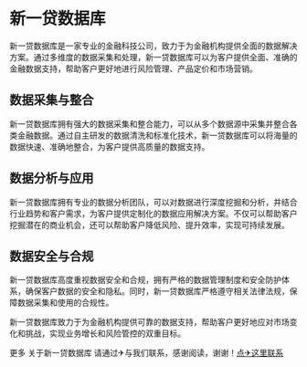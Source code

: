 # 新一贷数据库

新一贷数据库是一家专业的金融科技公司，致力于为金融机构提供全面的数据解决方案。通过多维度的数据采集和处理，新一贷数据库可以为客户提供全面、准确的金融数据支持，帮助客户更好地进行风险管理、产品定价和市场营销。

## 数据采集与整合

新一贷数据库拥有强大的数据采集和整合能力，可以从多个数据源中采集并整合各类金融数据。通过自主研发的数据清洗和标准化技术，新一贷数据库可以将海量的数据快速、准确地整合，为客户提供高质量的数据支持。

## 数据分析与应用

新一贷数据库拥有专业的数据分析团队，可以对数据进行深度挖掘和分析，并结合行业趋势和客户需求，为客户提供定制化的数据应用解决方案。不仅可以帮助客户挖掘潜在的商业机会，还可以帮助客户降低风险、提升效率，实现可持续发展。

## 数据安全与合规

新一贷数据库高度重视数据安全和合规，拥有严格的数据管理制度和安全防护体系，确保客户数据的安全和隐私。同时，新一贷数据库严格遵守相关法律法规，保障数据采集和使用的合规性。

新一贷数据库致力于为金融机构提供可靠的数据支持，帮助客户更好地应对市场变化和挑战，实现业务增长和风险管控的双重目标。

更多 关于新一贷数据库 请通过✈与我们联系，感谢阅读，谢谢！[点✈这里联系](https://add.k02.cc)
